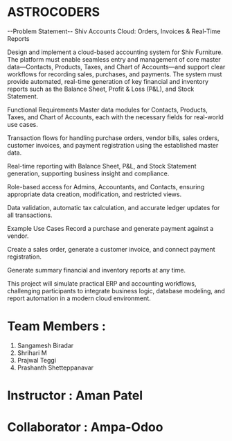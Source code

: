 # ASTROCODERS
--Problem Statement--
Shiv Accounts Cloud: Orders, Invoices & Real-Time Reports

Design and implement a cloud-based accounting system for Shiv Furniture. The platform must enable seamless entry and management of core master data—Contacts, Products, Taxes, and Chart of Accounts—and support clear workflows for recording sales, purchases, and payments. The system must provide automated, real-time generation of key financial and inventory reports such as the Balance Sheet, Profit & Loss (P&L), and Stock Statement.

Functional Requirements
Master data modules for Contacts, Products, Taxes, and Chart of Accounts, each with the necessary fields for real-world use cases.

Transaction flows for handling purchase orders, vendor bills, sales orders, customer invoices, and payment registration using the established master data.

Real-time reporting with Balance Sheet, P&L, and Stock Statement generation, supporting business insight and compliance.

Role-based access for Admins, Accountants, and Contacts, ensuring appropriate data creation, modification, and restricted views.

Data validation, automatic tax calculation, and accurate ledger updates for all transactions.

Example Use Cases
Record a purchase and generate payment against a vendor.

Create a sales order, generate a customer invoice, and connect payment registration.

Generate summary financial and inventory reports at any time.

This project will simulate practical ERP and accounting workflows, challenging participants to integrate business logic, database modeling, and report automation in a modern cloud environment.

# Team Members : 
  1. Sangamesh Biradar
  2. Shrihari M
  3. Prajwal Teggi
  4. Prashanth Shetteppanavar

# Instructor : Aman Patel

# Collaborator : Ampa-Odoo
